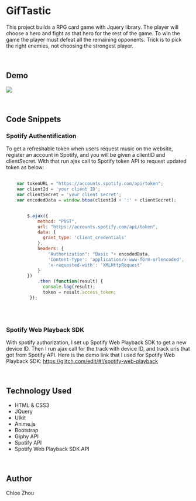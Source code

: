 # GifTastic

This project builds a RPG card game with Jquery library. The player will choose a hero and fight as that hero for the rest of the game. To win the game the player must defeat all the remaining opponents. Trick is to pick the right enemies, not choosing the strongest player. 

<br>


## Demo 

![](assets/images/demo.gif)

<br>

## Code Snippets

### Spotify Authentification

To get a refreshable token when users request music on the website, register an account in Spotify, and you will be given a clientID and clientSecret. With that run ajax call to Spotify token API to request updated token as below:

```Javascript
	
	var tokenURL = "https://accounts.spotify.com/api/token";
	var clientId = 'your client ID';
	var clientSecret = 'your client secret';
	var encodedData = window.btoa(clientId + ':' + clientSecret);


		$.ajax({
		    method: "POST",
		    url: "https://accounts.spotify.com/api/token",
		    data: {
		      grant_type: 'client_credentials'
		    },
			headers: {
				"Authorization": "Basic "+ encodedData,
				'Content-Type': 'application/x-www-form-urlencoded',
				'x-requested-with': 'XMLHttpRequest'
			}
		})
		    .then (function(result) {
		      console.log(result);
		      token = result.access_token;
		 });
		    
```
<br>

###  Spotify Web Playback SDK

With spotify authorization, I set up Spotify Web Playback SDK to get a new device ID. Then I run ajax call for the track with device ID, and track uris that got from Spotify API. Here is the demo link that I used for Spotify Web Playback SDK: https://glitch.com/edit/#!/spotify-web-playback


<br>

## Technology Used


* HTML & CSS3
* JQuery
* UIkit
* Anime.js
* Bootstrap
* Giphy API
* Spotify API
* Spotify Web Playback SDK API

<br>

## Author
Chloe Zhou